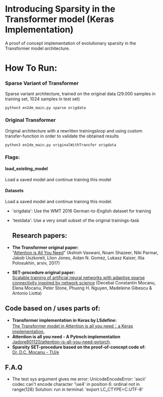 
# Introducing Sparsity in the Transformer model (Keras Implementation)

A proof of concept implementation of evolutionary sparsity in the Transformer model architecture.  

# How To Run:
### Sparse Variant of Transformer
Sparse variant architecture, trained on the original data (29.000 samples in training set, 1024 samples in test set)
```
python3 en2de_main.py sparse origdata
```
### Original Transformer
Original architecture with a rewritten trainingsloop and using custom transfer-function in order to validate the obtained results 
```
python3 en2de_main.py originalWithTransfer origdata
```
### Flags:
#### load_existing_model
Load a saved model and continue training this model

#### Datasets
Load a saved model and continue training this model.  
- 'origdata': Use the WMT 2016 German-to-English dataset for training
- 'testdata': Use a very small subset of the original trainings-task



  ## Research papers:
- **The Transformer original paper:**  
"[Attention is All You Need](https://arxiv.org/abs/1706.03762)" (Ashish Vaswani, Noam Shazeer, Niki Parmar, Jakob Uszkoreit, Llion Jones, Aidan N. Gomez, Lukasz Kaiser, Illia Polosukhin, arxiv, 2017)
- **SET-procedure original paper:**  
[Scalable training of artificial neural networks with adaptive sparse connectivity inspired by network science](https://www.nature.com/articles/s41467-018-04316-3) (Decebal Constantin Mocanu, Elena Mocanu, Peter Stone, Phuong H. Nguyen, Madeleine Gibescu & Antonio Liotta)

## Code based on / uses parts of:
- **Transformer implementation in Keras by LSdefine:**  
[The Transformer model in Attention is all you need：a Keras implementation.](https://github.com/Lsdefine/attention-is-all-you-need-keras)
- **Attention is all you need - A Pytroch implementation**  
[Jadore801120/attention-is-all-you-need-pytorch](https://github.com/jadore801120/attention-is-all-you-need-pytorch).
- **Sparsity SET-procedure based on the proof-of-concept code of:**   
[Dr. D.C. Mocanu - TU/e](https://github.com/dcmocanu/sparse-evolutionary-artificial-neural-networks/blob/master/SET-MLP-Keras-Weights-Mask/fixprob_mlp_keras_cifar10.py)

## F.A.Q
- The test sys argument gives me error: UnicodeEncodeError: 'ascii' codec can't encode character '\xe4' in position 6: ordinal not in range(128)
Solution: run in terminal: 'export LC_CTYPE=C.UTF-8'
  
  

